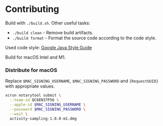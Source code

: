# Contributing

Build with `./build.sh`. Other useful tasks:

- `./build clean` - Remove build artifacts.
- `./build format` - Format the source code according to the code style.

Used code style:
[Google Java Style Guide](https://google.github.io/styleguide/javaguide.html)

Build for macOS Intel and M1.

### Distribute for macOS

Replace `$MAC_SIGNING_USERNAME`, `$MAC_SIGNING_PASSWORD` and `{RequestUUID}`
with appropriate values.

```bash
xcrun notarytool submit \
  --team-id QC6EN37P56 \
  --apple-id $MAC_SIGNING_USERNAME \
  --password $MAC_SIGNING_PASSWORD \
  --wait \
  activity-sampling-1.0.0-m1.dmg
```
